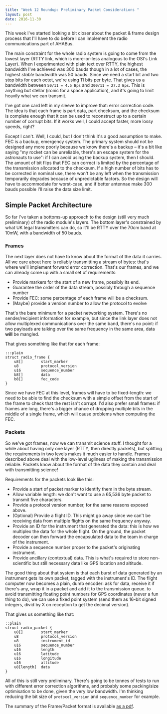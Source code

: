 ```yaml
---
title: "Week 12 Roundup: Preliminary Packet Considerations "
layout: post
date: 2016-11-30
---
```


This week I've started looking a bit closer about the packet & frame design
process that I'll have to do before I can implement the radio communications
part of AHABus.

The main constraint for the whole radio system is going to come from the lowest
layer (RTTY link, which is more-or-less analogous to the OSI's Link Layer). When
I experimented with plain text over RTTY, the highest bandwidth I've achieved
was 300 bauds though in a lot of cases, the highest _stable_ bandwidth was
50 bauds. Since we need a start bit and two stop bits for each octet, we're
using 11 bits per byte. That gives us a bandwidth between `50/11 = 4.5 Bps` and
`300/11 = 27.3 Bps`. This is anything but stellar (ironic for a space
application), and it's going to limit heavily what we can transmit.

I've got one card left in my sleeve to improve that: error correction code. The
idea is that each frame is part data, part checksum, and the checksum is
complete enough that it can be used to reconstruct up to a certain number of 
corrupt bits. If it works well, I could accept faster, more lossy speeds, right?

Except I can't. Well, I could, but I don't think it's a good assumption to make.
FEC is a backup, emergency system. The primary system should not be designed
any more poorly because we know there's a backup – it's a bit like saying "my
rocket can be unreliable, there's an escape system for the astronauts to use":
if I can avoid using the backup system, then I should. The amount of bit flips
that FEC can correct is limited by the percentage of the transmission allocated
to the checksum. If a high number of bits has to be corrected in nominal use,
there won't be any left when the transmission temporarily degrades because of
unpredictable factors. So the design will have to accommodate for worst-case,
and if better antennae make 300 bauds possible I'll raise the data size limit.

## Simple Packet Architecture

So far I've taken a bottoms-up approach to the design (still very much
preliminary) of the radio module's layers. The bottom layer's constrained by
what UK legal transmitters can do, so it'll be RTTY over the 70cm band at 10mW,
with a bandwidth of 50 bauds.

### Frames
   
The next layer does not have to know about the format of the data it carries.
All we care about here is reliably transmitting a stream of bytes: that's where
we'll implement forward error correction. That's our frames, and we can already
come up with a small set of requirements:

 * Provide markers for the start of a new frame, possibly its end.
 * Guarantee the order of the data stream, possibly through a sequence number
 * Provide FEC: some percentage of each frame will be a checksum.
 * (Maybe) provide a version number to allow the protocol to evolve

That's the bare minimum for a packet networking system. There's no
sender/recipient information for example, but since the link layer does not
allow multiplexed communications over the same band, there's no point: if two
payloads are talking over the same frequency in the same area, data **will** be
mangled.

That gives something like that for each frame:

    :::plain
    struct radio_frame {
        u8[]        start_marker
        u8          protocol_version
        u16         sequence_number
        b8[]        data
        b8[]        fec_code
    }

Since we have FEC at this level, frames will have to be fixed-length: we need
to be able to find the checksum with a simple offset from the start of the frame
to check that the rest isn't corrupt. I'd also prefer small frames: if frames
are long, there's a bigger chance of dropping multiple bits in the middle of a
single frame, which will cause problems when computing the FEC.

### Packets

So we've got frames, now we can transmit science stuff. I thought for a while
about having only one layer (RTTY, then directly packets), but splitting the
requirements in two levels makes it much easier to handle. Frames described
above deal with the low-level ugliness of making the transmission reliable.
Packets know about the format of the data they contain and deal with
transmitting science!

Requirements for the packets look like this:

 * Provide a start of packet marker to identify them in the byte stream.
 * Allow variable length: we don't want to use a 65,536 byte packet to transmit
   five characters.
 * Provide a protocol version number, for the same reasons exposed above.
 * (Optional) Provide a flight ID. This might go away since we can't be
   receiving data from multiple flights on the same frequency anyway.
 * Provide an ID for the instrument that generated the data: this is how we
   multiplex the data for the whole flight. On the ground, the packet decoder
   can then forward the encapsulated data to the team in charge of the
   instrument.
 * Provide a sequence number proper to the packet's originating instrument.
 * Provide ancillary (contextual) data. This is what's required to store
   non-scientific but still necessary data like GPS location and altitude.

The good thing about that system is that each burst of data generated by an
instrument gets its own packet, tagged with the instrument's ID. The flight
computer now becomes a plain, dumb encoder: ask for data, receive it if there's
any, wrap it in a packet and add it to the transmission queue. to avoid
transmitting floating point numbers for GPS coordinates (never a fun thing to
do), we can use a fixed point system (send them as 16-bit signed integers,
divid by X on reception to get the decimal version).

That gives us something like that:

    ::plain
    struct radio_packet {
        u8[]        start_marker
        u8          protocol_version
        u8          instrument_id
        u16         sequence_number
        u16         length
        u16         latitude
        u16         longitude
        u16         altitude
        u8[length]  data
    }

All of this is still very preliminary. There's going to be tonnes of tests to
run with different error correction algorithms, and probably some packing/size
optimisation to be done, given the very low bandwidth. I'm thinking reducing
the bit size of `protocol_version` and `sequence_number` for example.

The summary of the Frame/Packet format is available [as a pdf][1].

 [1]: /static/files/fcore-packets.pdf